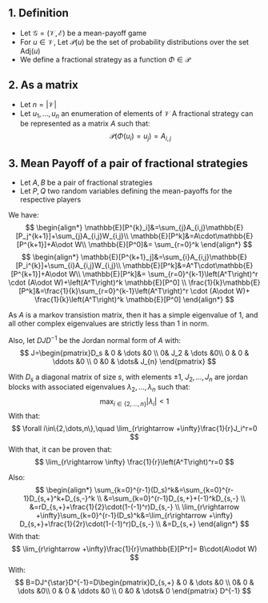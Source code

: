 ## 1. Definition
- Let $\mathcal{G}=(\mathcal{V},\mathcal{E})$ be a mean-payoff game
- For $u\in\mathcal{V},$ Let $\mathscr{P}(u)$ be the set of probability distributions over the set $\text{Adj}(u)$
- We define a fractional strategy as a function $\Phi\in \mathscr{P}$

## 2. As a matrix
- Let $n=\lvert \mathcal{V}\rvert$
- Let $u_1,\dots,u_n$ an enumeration of elements of $\mathcal{V}$
A fractional strategy can be represented as a matrix $A$ such that:
$$
\mathcal{P}(\Phi(u_i)=u_j)=A_{i,j}
$$


## 3. Mean Payoff of a pair of fractional strategies
- Let $A,B$ be a pair of fractional strategies
- Let $P,Q$ two random variables defining the mean-payoffs for the respective players

We have:
$$
\begin{align*}
\mathbb{E}[P^{k}_i]&=\sum_{j}A_{i,j}\mathbb{E}[P_j^{k+1}]+\sum_{j}A_{i,j}W_{i,j}\\
\mathbb{E}[P^k]&=A\cdot\mathbb{E}[P^{k+1}]+A\odot W\\
\mathbb{E}[P^0]&= \sum_{r=0}^k
\end{align*}
$$
$$
\begin{align*}
\mathbb{E}[P^{k+1}_j]&=\sum_{i}A_{i,j}\mathbb{E}[P_i^{k}]+\sum_{i}A_{i,j}W_{i,j}\\
\mathbb{E}[P^k]&=A^T\cdot\mathbb{E}[P^{k+1}]+A\odot W\\
\mathbb{E}[P^k]&= \sum_{r=0}^{k-1}\left(A^T\right)^r \cdot (A\odot W)+\left(A^T\right)^k \mathbb{E}[P^0] \\
\frac{1}{k}\mathbb{E}[P^k]&=\frac{1}{k}\sum_{r=0}^{k-1}\left(A^T\right)^r \cdot (A\odot W)+ \frac{1}{k}\left(A^T\right)^k \mathbb{E}[P^0]
\end{align*}
$$

As $A$ is a markov transistion matrix, then it has a simple eigenvalue of $1$, and all other complex eigenvalues are strictly less than $1$ in norm.

Also, let $DJD^{-1}$ be the Jordan normal form of $A$ with:
$$
J=\begin{pmatrix}D_s & 0 & \dots &0  \\
0& J_2 & \dots  &0\\
0 & 0 & \ddots &0 \\
0 &0 & \dots& J_{n}
\end{pmatrix}
$$

With $D_s$ a diagonal matrix of size $s$, with elements $\pm 1,$ $J_2,\dots,J_n$ are jordan blocks with associated eigenvalues $\lambda_2,\dots,\lambda_n$ such that:
$$
\max_{i\in\{2,\dots,n\}}\lvert \lambda_i \rvert <1
$$
With that:
$$
\forall i\in\{2,\dots,n\},\quad \lim_{r\rightarrow +\infty}\frac{1}{r}J_i^r=0
$$
With that, it can be proven that:
$$
\lim_{r\rightarrow \infty} \frac{1}{r}\left(A^T\right)^r=0
$$

Also:
$$
\begin{align*}
\sum_{k=0}^{r-1}(D_s)^k&=\sum_{k=0}^{r-1}D_{s,+}^k+D_{s,-}^k \\
&=\sum_{k=0}^{r-1}D_{s,+}+(-1)^kD_{s,-} \\
&=rD_{s,+}+\frac{1}{2}\cdot(1-(-1)^r)D_{s,-} \\
\lim_{r\rightarrow +\infty}\sum_{k=0}^{r-1}(D_s)^k&=\lim_{r\rightarrow +\infty} D_{s,+}+\frac{1}{2r}\cdot(1-(-1)^r)D_{s,-} \\
&=D_{s,+}
\end{align*}
$$
With that:
$$
\lim_{r\rightarrow +\infty}\frac{1}{r}\mathbb{E}[P^r]= B\cdot(A\odot W)
$$
With:
$$
B=DJ^{\star}D^{-1}=D\begin{pmatrix}D_{s,+} & 0 & \dots &0  \\
0& 0 & \dots  &0\\
0 & 0 & \ddots &0 \\
0 &0 & \dots& 0
\end{pmatrix} D^{-1}
$$
